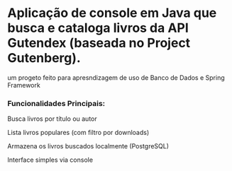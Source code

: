 <h1>Aplicação de console em Java que busca e cataloga livros da API Gutendex (baseada no Project Gutenberg).</h1>

um progeto feito para apresndizagem de uso de Banco de Dados e Spring Framework  

<h3>Funcionalidades Principais: </h3> 

Busca livros por título ou autor

Lista livros populares (com filtro por downloads)

Armazena os livros buscados localmente (PostgreSQL)

Interface simples via console
